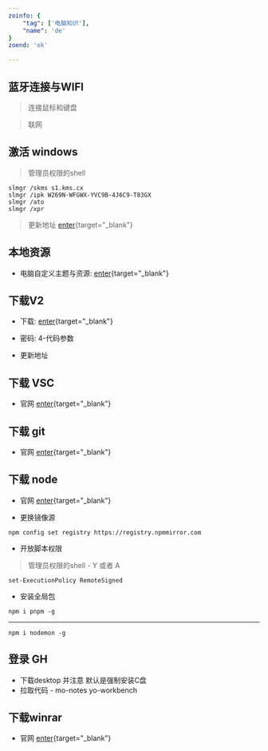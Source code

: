```yaml
---
zoinfo: {
    "tag": ['电脑知识'],
    "name": 'de'
}
zoend: 'ok'

---
```



## 蓝牙连接与WIFI

> 连接鼠标和键盘

> 联网

## 激活 windows

> 管理员权限的shell

```shell
slmgr /skms s1.kms.cx
slmgr /ipk W269N-WFGWX-YVC9B-4J6C9-T83GX
slmgr /ato
slmgr /xpr
```

> 更新地址 [enter](https://kms.cx/){target="_blank"}

## 本地资源

- 电脑自定义主题与资源: [enter](https://www.123pan.com/s/RRRYjv-uOS0A.html){target="_blank"}


## 下载V2

- 下载: [enter](https://www.123pan.com/s/RRRYjv-KOS0A.html){target="_blank"}

- 密码: 4-代码参数  

- 更新地址

## 下载 VSC

- 官网 [enter](https://code.visualstudio.com){target="_blank"}


## 下载 git

- 官网 [enter](https://git-scm.com/download){target="_blank"}

## 下载 node

- 官网 [enter](https://nodejs.org/en){target="_blank"}

- 更换镜像源

```shell
npm config set registry https://registry.npmmirror.com
```
- 开放脚本权限

> 管理员权限的shell - Y 或者 A

```shell
set-ExecutionPolicy RemoteSigned
```

- 安装全局包

```shell
npm i pnpm -g
```
---

```shell
npm i nodemon -g
```


## 登录 GH

- 下载desktop 并注意 默认是强制安装C盘
- 拉取代码 - mo-notes  yo-workbench

## 下载winrar

- 官网 [enter](https://www.win-rar.com/){target="_blank"}

  